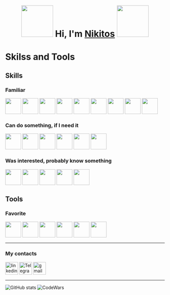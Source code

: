 <h1 align="center">
  <img src="https://i.pinimg.com/736x/d9/ad/d6/d9add6b3d03470e17f5dc00db7f4e377.jpg" height="100"/>
  Hi, I'm <a href="https://github.com/Nadoedatel/" target="_blank">Nikitos</a>
  <img src="https://i.pinimg.com/736x/ac/20/75/ac207587b88a3bd211738148821c740f.jpg" height="100"/>
</h1>

# Skilss and Tools
## Skills
### Familiar

<div>
  <img src="https://raw.githubusercontent.com/marwin1991/profile-technology-icons/refs/heads/main/icons/html.png" height="50">
  <img src="https://raw.githubusercontent.com/marwin1991/profile-technology-icons/refs/heads/main/icons/css.png" height="50">
  <img src="https://raw.githubusercontent.com/marwin1991/profile-technology-icons/refs/heads/main/icons/tailwind_css.png" height="50">
  <img src="https://raw.githubusercontent.com/marwin1991/profile-technology-icons/refs/heads/main/icons/swagger.png" height="50">
  <img src="https://raw.githubusercontent.com/marwin1991/profile-technology-icons/refs/heads/main/icons/figma.png" height="50">
  <img src="https://raw.githubusercontent.com/marwin1991/profile-technology-icons/refs/heads/main/icons/javascript.png" height="50">
  <img src="https://raw.githubusercontent.com/marwin1991/profile-technology-icons/refs/heads/main/icons/typescript.png" height="50">
  <img src="https://raw.githubusercontent.com/marwin1991/profile-technology-icons/refs/heads/main/icons/vue_js.png" height="50">
  <img src="https://raw.githubusercontent.com/marwin1991/profile-technology-icons/refs/heads/main/icons/postgresql.png" height="50">
</div>

###  Can do something, if I need it

<div>
  <img src="https://raw.githubusercontent.com/marwin1991/profile-technology-icons/refs/heads/main/icons/vite.png" height="50">
  <img src="https://raw.githubusercontent.com/marwin1991/profile-technology-icons/refs/heads/main/icons/java.png" height="50">
  <img src="https://raw.githubusercontent.com/marwin1991/profile-technology-icons/refs/heads/main/icons/spring.png" height="50">
  <img src="https://raw.githubusercontent.com/marwin1991/profile-technology-icons/refs/heads/main/icons/spring_boot.png" height="50">
  <img src="https://raw.githubusercontent.com/marwin1991/profile-technology-icons/refs/heads/main/icons/c++.png" height="50">
  <img src="https://raw.githubusercontent.com/marwin1991/profile-technology-icons/refs/heads/main/icons/mysql.png" height="50">
</div>

### Was interested, probably know something

<div>
  <img src="https://raw.githubusercontent.com/marwin1991/profile-technology-icons/refs/heads/main/icons/kubernetes.png" height="50">
  <img src="https://raw.githubusercontent.com/marwin1991/profile-technology-icons/refs/heads/main/icons/ci_cd.png" height="50">
  <img src="https://raw.githubusercontent.com/marwin1991/profile-technology-icons/refs/heads/main/icons/jenkins.png" height="50">
  <img src="https://raw.githubusercontent.com/marwin1991/profile-technology-icons/refs/heads/main/icons/grafana.png" height="50">
  <img src="https://raw.githubusercontent.com/marwin1991/profile-technology-icons/refs/heads/main/icons/docker.png" height="50">
</div>

## Tools
### Favorite

<div>
  <img src="https://raw.githubusercontent.com/marwin1991/profile-technology-icons/refs/heads/main/icons/intellij.png" height="50">
  <img src="https://raw.githubusercontent.com/marwin1991/profile-technology-icons/refs/heads/main/icons/android_studio.png" height="50"> 
  <img src="https://raw.githubusercontent.com/marwin1991/profile-technology-icons/refs/heads/main/icons/xcode.png" height="50">
  <img src="https://raw.githubusercontent.com/marwin1991/profile-technology-icons/refs/heads/main/icons/visual_studio_code.png" height="50">
  <img src="https://raw.githubusercontent.com/marwin1991/profile-technology-icons/refs/heads/main/icons/postman.png" height="50">
  <img src="https://raw.githubusercontent.com/marwin1991/profile-technology-icons/refs/heads/main/icons/jira.png" height="50">
</div>

---

### My contacts

<div>
  <a href= "https://www.linkedin.com/in/nadoe/"><img src="https://img.icons8.com/?size=512&id=13930&format=png" width="40" height="40" alt="linkedin"/></a>
  <a href= "https://t.me/nnnadoe"><img src="https://cdn-icons-png.flaticon.com/512/2111/2111646.png" width="40" height="40" alt="Telegram"/></a>
  <a href= "nikitavorntsov@gmail.com"><img src="https://img.icons8.com/?size=100&id=P7UIlhbpWzZm&format=png&color=000000" width="40" height="40" alt="gmail"/></a>
</div>

---

<div>
  <img src="https://github-readme-stats.vercel.app/api?username=anuraghazra&show_icons=true&theme=tokyonight" alt="GitHub stats" />
  <img src="https://www.codewars.com/users/Nadoedatel/badges/large" alt="CodeWars"
</div>
